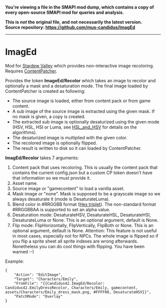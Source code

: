 **You're viewing a file in the SMAPI mod dump, which contains a copy of every open-source SMAPI mod
for queries and analysis.**

**This is _not_ the original file, and not necessarily the latest version.**  
**Source repository: https://github.com/mus-candidus/ImagEd**

----

# ImagEd

Mod for [Stardew Valley](http://stardewvalley.net/) which provides non-interactive image recoloring. Requires [ContentPatcher](https://www.nexusmods.com/stardewvalley/mods/1915).

Provides the token **ImageEd/Recolor** which takes an image to recolor and optionally a mask and a desaturation mode. The final image loaded by ContentPatcher is created as following:

- The source image is loaded, either from content pack or from game content. 
- A sub image of the source image is extracted using the given mask. If no mask is given, a copy is created.
- The extracted sub image is optionally desaturized using the given mode (HSV, HSL, HSI or Luma, see [HSL_and_HSV](https://en.wikipedia.org/wiki/HSL_and_HSV) for details on the algorithms).
- The desaturized image is multiplied with the given color.
- The recolored image is optionally flipped.
- The result is written to disk so it can loaded by ContentPatcher.

**ImagEd/Recolor** takes 7 arguments:

1. Content pack that uses recoloring. This is usually the content pack that contains the current config.json but a custom CP token doesn't have that information so we must provide it.
2. Asset name.
3. Source image or "gamecontent" to load a vanilla asset.
4. Mask image or "none". Mask is supposed to be a grayscale image so we always desaturate it (mode is DesaturateLuma).
5. Blend color in #RRGGBB format ([Hex triplet](https://en.wikipedia.org/wiki/Web_colors#Hex_triplet)). The non-standard format #RRGGBBAA is supported to set an alpha value.
6. Desaturation mode: DesaturateHSV, DesaturateHSL, DesaturateHSI, DesaturateLuma or None. This is an optional argument, default is None.
7. Flip mode: FlipHorizontally, FlipVertically, FlipBoth or None. This is an optional argument, default is None. Attention: This feature is not useful in most cases, especially not for NPCs. The whole image is flipped so if you flip a sprite sheet all sprite indexes are wrong afterwards. Nonetheless you can do cool things with flipping. You have been warned :-)

Example:

    {
        "Action": "EditImage",
        "Target": "Characters/Emily",
        "FromFile": "{{Candidus42.ImagEd/Recolor: Candidus42.EmilyDressRecolor, Characters/Emily, gamecontent, assets/Characters/Emily_dress_mask.png, #FFFF00, DesaturateHSV}}",
        "PatchMode": "Overlay"
    }
